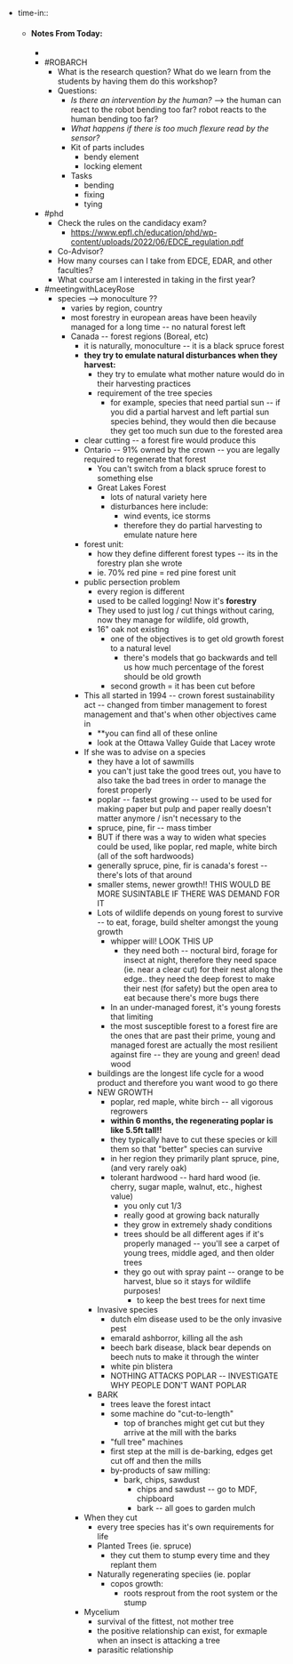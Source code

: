 - time-in::
	- #### Notes From Today:
		-
		- #ROBARCH
			- What is the research question? What do we learn from the students by having them do this workshop?
			- Questions:
				- *Is there an intervention by the human?* --> the human can react to the robot bending too far? robot reacts to the human bending too far?
				- *What happens if there is too much flexure read by the sensor?*
				- Kit of parts includes
					- bendy element
					- locking element
				- Tasks
					- bending
					- fixing
					- tying
		- #phd
			- Check the rules on the candidacy exam?
				- https://www.epfl.ch/education/phd/wp-content/uploads/2022/06/EDCE_regulation.pdf
			- Co-Advisor?
			- How many courses can I take from EDCE, EDAR, and other faculties?
			- What course am I interested in taking in the first year?
		- #meetingwithLaceyRose
			- species --> monoculture ??
				- varies by region, country
				- most forestry in european areas have been heavily managed for a long time -- no natural forest left
				- Canada -- forest regions (Boreal, etc)
					- it is naturally, monoculture -- it is a black spruce forest
					- **they try to emulate natural disturbances when they harvest:**
						- they try to emulate what mother nature would do in their harvesting practices
						- requirement of the tree species
							- for example, species that need partial sun -- if you did a partial harvest and left partial sun species behind, they would then die because they get too much sun due to the forested area
					- clear cutting -- a forest fire would produce this
					- Ontario -- 91% owned by the crown -- you are legally required to regenerate that forest
						- You can't switch from a black spruce forest to something else
						- Great Lakes Forest
							- lots of natural variety here
							- disturbances here include:
								- wind events, ice storms
								- therefore they do partial harvesting to emulate nature here
					- forest unit:
						- how they define different forest types -- its in the forestry plan she wrote
						- ie. 70% red pine = red pine forest unit
					- public persection problem
						- every region is different
						- used to be called logging! Now it's **forestry**
						- They used to just log / cut things without caring, now they manage for wildlife, old growth,
						- 16" oak not existing
							- one of the objectives is to get old growth forest to a natural level
								- there's models that go backwards and tell us how much percentage of the forest should be old growth
							- second growth = it has been cut before
					- This all started in 1994 -- crown forest sustainability act -- changed from timber management to forest management and that's when other objectives came in
						- **you can find all of these online
						- look at the Ottawa Valley Guide that Lacey wrote
					- If she was to advise on a species
						- they have a lot of sawmills
						- you can't just take the good trees out, you have to also take the bad trees in order to manage the forest properly
						- poplar -- fastest growing -- used to be used for making paper but pulp and paper really doesn't matter anymore / isn't necessary to the
						- spruce, pine, fir -- mass timber
						- BUT if there was a way to widen what species could be used, like poplar, red maple, white birch (all of the soft hardwoods)
						- generally spruce, pine, fir is canada's forest -- there's lots of that around
						- smaller stems, newer growth!! THIS WOULD BE MORE SUSINTABLE IF THERE WAS DEMAND FOR IT
						- Lots of wildlife depends on young forest to survive -- to eat, forage, build shelter amongst the young growth
							- whipper will! LOOK THIS UP
								- they need both -- noctural bird, forage for insect at night, therefore they need space (ie. near a clear cut) for their nest along the edge.. they need the deep forest to make their nest (for safety) but the open area to eat because there's more bugs there
							- In an under-managed forest, it's young forests that limiting
							- the most susceptible forest to a forest fire are the ones that are past their prime, young and managed forest are actually the most resilient against fire -- they are young and green! dead wood
						- buildings are the longest life cycle for a wood product and therefore you want wood to go there
						- NEW GROWTH
							- poplar, red maple, white birch -- all vigorous regrowers
							- **within 6 months, the regenerating poplar is like 5.5ft tall!!**
							- they typically have to cut these species or kill them so that "better" species can survive
							- in her region they primarily plant spruce, pine, (and very rarely oak)
							- tolerant hardwood -- hard hard wood (ie. cherry, sugar maple, walnut, etc., highest value)
								- you only cut 1/3
								- really good at growing back naturally
								- they grow in extremely shady conditions
								- trees should be all different ages if it's properly managed -- you'll see a carpet of young trees, middle aged, and then older trees
								- they go out with spray paint -- orange to be harvest, blue so it stays for wildlife purposes!
									- to keep the best trees for next time
						- Invasive species
							- dutch elm disease used to be the only invasive pest
							- emarald ashborror, killing all the ash
							- beech bark disease, black bear depends on beech nuts to make it through the winter
							- white pin blistera
							- NOTHING ATTACKS POPLAR -- INVESTIGATE WHY PEOPLE DON'T WANT POPLAR
						- BARK
							- trees leave the forest intact
							- some machine do "cut-to-length"
								- top of branches might get cut but they arrive at the mill with the barks
							- "full tree" machines
							- first step at the mill is de-barking, edges get cut off and then the mills
							- by-products of saw milling:
								- bark, chips, sawdust
									- chips and sawdust -- go to MDF, chipboard
									- bark -- all goes to garden mulch
					- When they cut
						- every tree species has it's own requirements for life
						- Planted Trees (ie. spruce)
							- they cut them to stump every time and they replant them
						- Naturally regenerating speciies (ie. poplar
							- copos growth:
								- roots resprout from the root system or the stump
					- Mycelium
						- survival of the fittest, not mother tree
						- the positive relationship can exist, for exmaple when an insect is attacking a tree
						- parasitic relationship